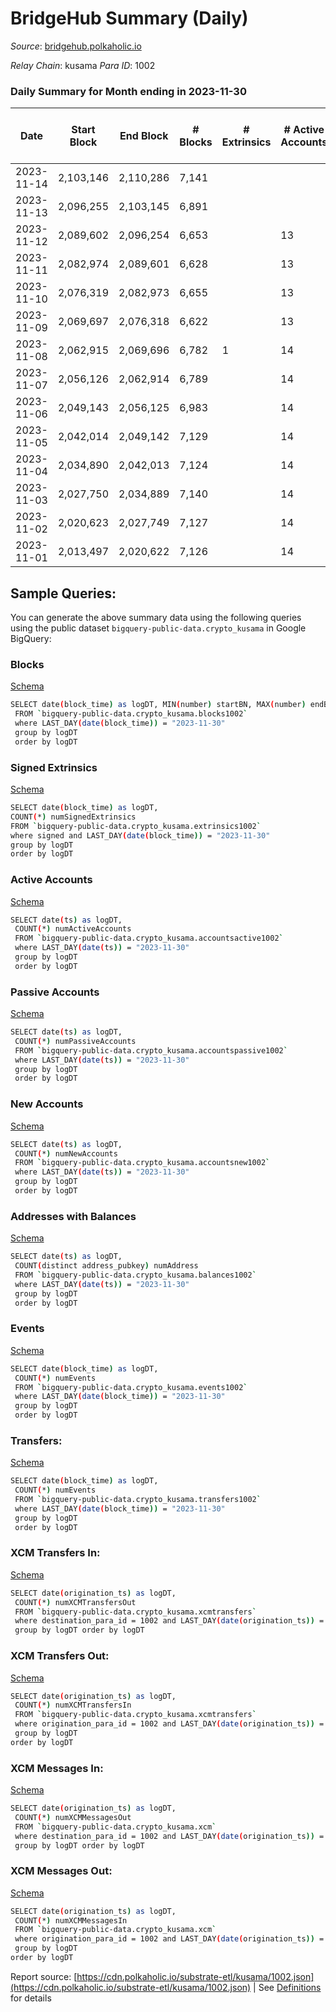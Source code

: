 # BridgeHub Summary (Daily)

_Source_: [bridgehub.polkaholic.io](https://bridgehub.polkaholic.io)

*Relay Chain*: kusama
*Para ID*: 1002



### Daily Summary for Month ending in 2023-11-30


| Date    | Start Block | End Block | # Blocks | # Extrinsics | # Active Accounts | # Passive Accounts | # New Accounts | # Addresses | # Events  | # Transfers ($USD) | # XCM Transfers In ($USD) | # XCM Transfers Out ($USD) | # XCM In | # XCM Out | Issues |
|---------|-------------|-----------|----------|--------------|-------------------|--------------------|----------------|-------------|-----------|--------------------|---------------------------|----------------------------|----------|-----------|--------|
| 2023-11-14 | 2,103,146 | 2,110,286 | 7,141 |  |  |  |  |  | 14,355 |   |   |   |  |  |  |
| 2023-11-13 | 2,096,255 | 2,103,145 | 6,891 |  |  |  |  | 32 | 13,844 |   |   |   |  |  |  |
| 2023-11-12 | 2,089,602 | 2,096,254 | 6,653 |  | 13 |  |  | 32 | 13,310 |   |   |   |  |  |  |
| 2023-11-11 | 2,082,974 | 2,089,601 | 6,628 |  | 13 | 1 | 1 | 32 | 13,289 | 23  | 1 ($0.27) |   | 2 |  |  |
| 2023-11-10 | 2,076,319 | 2,082,973 | 6,655 |  | 13 |  |  | 31 | 13,314 |   |   |   |  |  |  |
| 2023-11-09 | 2,069,697 | 2,076,318 | 6,622 |  | 13 |  |  | 31 | 13,248 |   |   |   |  |  |  |
| 2023-11-08 | 2,062,915 | 2,069,696 | 6,782 | 1 | 14 | 2 | 1 | 31 | 13,607 | 27  |   |   | 2 |  |  |
| 2023-11-07 | 2,056,126 | 2,062,914 | 6,789 |  | 14 |  |  | 30 | 13,582 |   |   |   |  |  |  |
| 2023-11-06 | 2,049,143 | 2,056,125 | 6,983 |  | 14 |  |  | 30 | 13,968 |   |   |   |  |  |  |
| 2023-11-05 | 2,042,014 | 2,049,142 | 7,129 |  | 14 |  |  | 30 | 14,262 |   |   |   |  |  |  |
| 2023-11-04 | 2,034,890 | 2,042,013 | 7,124 |  | 14 |  |  | 30 | 14,252 |   |   |   |  |  |  |
| 2023-11-03 | 2,027,750 | 2,034,889 | 7,140 |  | 14 |  |  | 30 | 14,284 |   |   |   |  |  |  |
| 2023-11-02 | 2,020,623 | 2,027,749 | 7,127 |  | 14 |  |  | 30 | 14,258 |   |   |   |  |  |  |
| 2023-11-01 | 2,013,497 | 2,020,622 | 7,126 |  | 14 |  |  | 30 | 14,256 |   |   |   |  |  |  |

## Sample Queries:
You can generate the above summary data using the following queries using the public dataset `bigquery-public-data.crypto_kusama` in Google BigQuery:


### Blocks 

[Schema](https://github.com/colorfulnotion/substrate-etl/blob/main/schema/blocks.json)

```bash
SELECT date(block_time) as logDT, MIN(number) startBN, MAX(number) endBN, COUNT(*) numBlocks 
 FROM `bigquery-public-data.crypto_kusama.blocks1002`  
 where LAST_DAY(date(block_time)) = "2023-11-30" 
 group by logDT 
 order by logDT
```

### Signed Extrinsics 

[Schema](https://github.com/colorfulnotion/substrate-etl/blob/main/schema/extrinsics.json)

```bash
SELECT date(block_time) as logDT, 
COUNT(*) numSignedExtrinsics 
FROM `bigquery-public-data.crypto_kusama.extrinsics1002`  
where signed and LAST_DAY(date(block_time)) = "2023-11-30" 
group by logDT 
order by logDT
```

### Active Accounts 

[Schema](https://github.com/colorfulnotion/substrate-etl/blob/main/schema/accountsactive.json)

```bash
SELECT date(ts) as logDT, 
 COUNT(*) numActiveAccounts 
 FROM `bigquery-public-data.crypto_kusama.accountsactive1002` 
 where LAST_DAY(date(ts)) = "2023-11-30" 
 group by logDT 
 order by logDT
```

### Passive Accounts 

[Schema](https://github.com/colorfulnotion/substrate-etl/blob/main/schema/accountspassive.json)

```bash
SELECT date(ts) as logDT, 
 COUNT(*) numPassiveAccounts 
 FROM `bigquery-public-data.crypto_kusama.accountspassive1002` 
 where LAST_DAY(date(ts)) = "2023-11-30" 
 group by logDT 
 order by logDT
```

### New Accounts 

[Schema](https://github.com/colorfulnotion/substrate-etl/blob/main/schema/accountsnew.json)

```bash
SELECT date(ts) as logDT, 
 COUNT(*) numNewAccounts 
 FROM `bigquery-public-data.crypto_kusama.accountsnew1002` 
 where LAST_DAY(date(ts)) = "2023-11-30" 
 group by logDT
 order by logDT
```

### Addresses with Balances 

[Schema](https://github.com/colorfulnotion/substrate-etl/blob/main/schema/balances.json)

```bash
SELECT date(ts) as logDT,
 COUNT(distinct address_pubkey) numAddress 
 FROM `bigquery-public-data.crypto_kusama.balances1002` 
 where LAST_DAY(date(ts)) = "2023-11-30" 
 group by logDT 
 order by logDT
```

### Events 

[Schema](https://github.com/colorfulnotion/substrate-etl/blob/main/schema/events.json)

```bash
SELECT date(block_time) as logDT, 
 COUNT(*) numEvents 
 FROM `bigquery-public-data.crypto_kusama.events1002` 
 where LAST_DAY(date(block_time)) = "2023-11-30" 
 group by logDT 
 order by logDT
```

### Transfers:

[Schema](https://github.com/colorfulnotion/substrate-etl/blob/main/schema/transfers.json)

```bash
SELECT date(block_time) as logDT, 
 COUNT(*) numEvents 
 FROM `bigquery-public-data.crypto_kusama.transfers1002` 
 where LAST_DAY(date(block_time)) = "2023-11-30" 
 group by logDT 
 order by logDT
```

### XCM Transfers In: 

[Schema](https://github.com/colorfulnotion/substrate-etl/blob/main/schema/xcmtransfers.json)

```bash
SELECT date(origination_ts) as logDT, 
 COUNT(*) numXCMTransfersOut 
 FROM `bigquery-public-data.crypto_kusama.xcmtransfers` 
 where destination_para_id = 1002 and LAST_DAY(date(origination_ts)) = "2023-11-30" 
 group by logDT order by logDT
```

### XCM Transfers Out: 

[Schema](https://github.com/colorfulnotion/substrate-etl/blob/main/schema/xcmtransfers.json)

```bash
SELECT date(origination_ts) as logDT, 
 COUNT(*) numXCMTransfersIn 
 FROM `bigquery-public-data.crypto_kusama.xcmtransfers` 
 where origination_para_id = 1002 and LAST_DAY(date(origination_ts)) = "2023-11-30" 
 group by logDT 
order by logDT
```

### XCM Messages In: 

[Schema](https://github.com/colorfulnotion/substrate-etl/blob/main/schema/xcm.json)

```bash
SELECT date(origination_ts) as logDT, 
 COUNT(*) numXCMMessagesOut 
 FROM `bigquery-public-data.crypto_kusama.xcm` 
 where destination_para_id = 1002 and LAST_DAY(date(origination_ts)) = "2023-11-30" 
 group by logDT order by logDT
```

### XCM Messages Out: 

[Schema](https://github.com/colorfulnotion/substrate-etl/blob/main/schema/xcm.json)

```bash
SELECT date(origination_ts) as logDT, 
 COUNT(*) numXCMMessagesIn 
 FROM `bigquery-public-data.crypto_kusama.xcm` 
 where origination_para_id = 1002 and LAST_DAY(date(origination_ts)) = "2023-11-30" 
 group by logDT 
order by logDT
```


Report source: [https://cdn.polkaholic.io/substrate-etl/kusama/1002.json](https://cdn.polkaholic.io/substrate-etl/kusama/1002.json) | See [Definitions](/DEFINITIONS.md) for details
